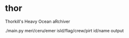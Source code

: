 thor
====

Thorkill's Heavy Ocean aRchiver

./main.py meri/ceru/emer isld/flag/crew/pirt id/name output
